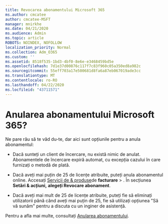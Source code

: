 ```yaml
---
title: Revocarea abonamentului Microsoft 365
ms.author: cmcatee
author: cmcatee-MSFT
manager: mnirkhe
ms.date: 04/21/2020
ms.audience: Admin
ms.topic: article
ROBOTS: NOINDEX, NOFOLLOW
localization_priority: Normal
ms.collection: Adm_O365
ms.custom: ''
ms.assetid: 8518f535-1bd3-4bf0-8e6e-e3468459bd5e
ms.openlocfilehash: 7d1e37d00876c117f7c83f960c05a350ed8a982c
ms.sourcegitcommit: 55eff703a17e500681d8fa6a87eb067019ade3cc
ms.translationtype: MT
ms.contentlocale: ro-RO
ms.lasthandoff: 04/22/2020
ms.locfileid: "43711571"
---
```

# <a name="cancelling-your-microsoft-365-subscription"></a>Anularea abonamentului Microsoft 365?

Ne pare rău să te văd du-te, dar aici sunt opțiunile pentru a anula abonamentul:
  
- Dacă sunteți un client de încercare, nu există nimic de anulat. Abonamentele de încercare expiră automat, cu excepția cazului în care furnizați o metodă de plată.

- Dacă aveți mai puțin de 25 de licențe atribuite, puteți anula abonamentul online. Accesați [Servicii de & produse](https://go.microsoft.com/fwlink/p/?linkid=842054)de **facturare** \> . În secțiunea **Setări & acțiuni,** **alegeți Revocare abonament**.

- Dacă aveți mai mult de 25 de licențe atribuite, puteți fie să eliminați utilizatorii până când aveți mai puțin de 25, fie să utilizați opțiunea "Să vă sunăm" pentru a discuta cu un inginer de asistență.

Pentru a afla mai multe, consultați [Anularea abonamentului](https://docs.microsoft.com/office365/admin/subscriptions-and-billing/cancel-your-subscription).